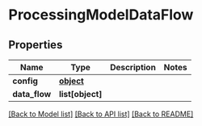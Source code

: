 # ProcessingModelDataFlow

## Properties
Name | Type | Description | Notes
------------ | ------------- | ------------- | -------------
**config** | [**object**](.md) |  | 
**data_flow** | **list[object]** |  | 

[[Back to Model list]](../README.md#documentation-for-models) [[Back to API list]](../README.md#documentation-for-api-endpoints) [[Back to README]](../README.md)


